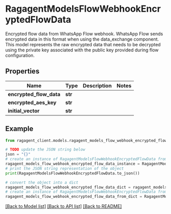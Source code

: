 # RagagentModelsFlowWebhookEncryptedFlowData

Encrypted flow data from WhatsApp Flow webhook.  WhatsApp Flow sends encrypted data in this format when using the data_exchange component. This model represents the raw encrypted data that needs to be decrypted using the private key associated with the public key provided during flow configuration.

## Properties

Name | Type | Description | Notes
------------ | ------------- | ------------- | -------------
**encrypted_flow_data** | **str** |  | 
**encrypted_aes_key** | **str** |  | 
**initial_vector** | **str** |  | 

## Example

```python
from ragagent_client.models.ragagent_models_flow_webhook_encrypted_flow_data import RagagentModelsFlowWebhookEncryptedFlowData

# TODO update the JSON string below
json = "{}"
# create an instance of RagagentModelsFlowWebhookEncryptedFlowData from a JSON string
ragagent_models_flow_webhook_encrypted_flow_data_instance = RagagentModelsFlowWebhookEncryptedFlowData.from_json(json)
# print the JSON string representation of the object
print(RagagentModelsFlowWebhookEncryptedFlowData.to_json())

# convert the object into a dict
ragagent_models_flow_webhook_encrypted_flow_data_dict = ragagent_models_flow_webhook_encrypted_flow_data_instance.to_dict()
# create an instance of RagagentModelsFlowWebhookEncryptedFlowData from a dict
ragagent_models_flow_webhook_encrypted_flow_data_from_dict = RagagentModelsFlowWebhookEncryptedFlowData.from_dict(ragagent_models_flow_webhook_encrypted_flow_data_dict)
```
[[Back to Model list]](../README.md#documentation-for-models) [[Back to API list]](../README.md#documentation-for-api-endpoints) [[Back to README]](../README.md)


